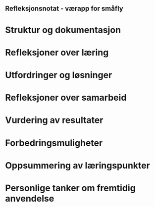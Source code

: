## Refleksjonsnotat - værapp for småfly



# Struktur og dokumentasjon


# Refleksjoner over læring


# Utfordringer og løsninger


# Refleksjoner over samarbeid


# Vurdering av resultater


# Forbedringsmuligheter


# Oppsummering av læringspunkter


# Personlige tanker om fremtidig anvendelse 